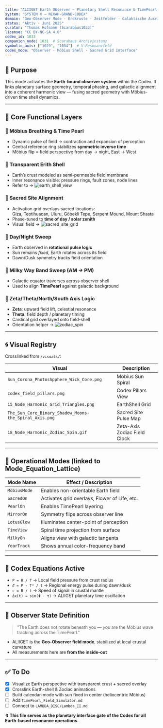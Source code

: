 ```yaml
---
title: "ALIIGET Earth Observer – Planetary Shell Resonance & TimePearl Alignment"
system: "SYSTEM X – NEXAH-GRAND-CODEX"
domain: "Geo-Observer Mode · Erdkruste · Zeitfelder · Galaktische Ausrichtung"
status: "Aktiv · Juni 2025"
curator: "Thomas Hofmann (Scarabäus1033)"
license: "CC BY-NC-SA 4.0"
codex_id: 1033
companion_node: 1031  # Scarabæus Archivinstanz
symbolic_axis: ["1029", "1034"]  # V-Resonanzfeld
codex_mode: "Observer · Möbius Shell · Sacred Grid Interface"
---
```


## 🧭 Purpose

This mode activates the **Earth-bound observer system** within the Codex. It links planetary surface geometry, temporal phasing, and galactic alignment into a coherent harmonic view — fusing sacred geometry with Möbius-driven time shell dynamics.

---

## 🧬 Core Functional Layers

### 🔸 Möbius Breathing & Time Pearl

- Dynamic pulse of field → contraction and expansion of perception  
- Central reference ring stabilizes **symmetric inverse time**  
- Möbius flip = field perspective from day → night, East → West  

### 🔸 Transparent Erith Shell

- Earth’s crust modeled as semi-permeable field membrane  
- Inner resonance visible: pressure rings, fault zones, node lines  
- Refer to → ![earth_shell_view](visuals/15_Node_Harmonic_Grid_Triangles.png)  

### 🔸 Sacred Site Alignment

- Activation grid overlays sacred locations:  
  Giza, Teotihuacan, Uluru, Göbekli Tepe, Serpent Mound, Mount Shasta  
- Phase-tuned to **time of day / solar zenith**  
- Visual field → ![sacred_site_grid](visuals/The_Sun_Core_Binary_Shadow_Moons-the_Spiral_Axis.png)

### 🔸 Day/Night Sweep

- Earth observed in **rotational pulse logic**  
- Sun remains *fixed*, Earth rotates across its field  
- Dawn/Dusk symmetry tracks field orientation  

### 🔸 Milky Way Band Sweep (AM → PM)

- Galactic equator traverses across observer shell  
- Used to align **TimePearl** against galactic background  

### 🔸 Zeta/Theta/North/South Axis Logic

- **Zeta**: upward field lift, celestial resonance  
- **Theta**: field depth / planetary timing  
- Cardinal grid overlayed onto field-shell  
- Orientation helper → ![zodiac_spin](visuals/18_Node_Harmonic_Zodiac_Spin.gif)

---

## 🌀 Visual Registry

Crosslinked from `/visuals/`:

| Visual | Description |
|--------|-------------|
| `Sun_Corona_Photoshpphere_Wick_Core.png` | Möbius Sun Spiral |
| `codex_field_pillars.png` | Codex Pillars View |
| `15_Node_Harmonic_Grid_Triangles.png` | EarthShell Grid |
| `The_Sun_Core_Binary_Shadow_Moons-the_Spiral_Axis.png` | Sacred Site Pulse Map |
| `18_Node_Harmonic_Zodiac_Spin.gif` | Zeta-Axis Zodiac Field Clock |

---

## 📐 Operational Modes (linked to Mode_Equation_Lattice)

| Mode Name    | Effect / Description                          |
| ------------ | --------------------------------------------- |
| `MöbiusMode` | Enables non-orientable Earth field            |
| `SacredOn`   | Activates grid overlays, Flower of Life, etc. |
| `PearlOn`    | Enables TimePearl layering                    |
| `MirrorOn`   | Symmetry flips across observer line           |
| `LotusGlow`  | Illuminates center-point of perception        |
| `TimeView`   | Spiral time projection from surface           |
| `MilkyOn`    | Aligns view with galactic tangents            |
| `YearTrack`  | Shows annual color-frequency band             |

---

## 🧮 Codex Equations Active

- `P = R / T` → Local field pressure from crust radius  
- `𝓔 = P · T³ / t` → Regional energy pulse during dawn/dusk  
- `c = R / t` → Speed of signal in crustal mantle  
- `Δx(t) = sin(Φ · τ)` → ALIIGET planetary time oscillation  

---

## 🔐 Observer State Definition

> "The Earth does not rotate beneath you — *you* are the Möbius wave tracking across the TimePearl."

- ALIIGET is the **Geo-Observer field mode**, stabilized at local crustal curvature  
- All measurements here are **from the inside-out**  

---

## ✅ To Do

- [x] Visualize Earth perspective with transparent crust + sacred overlay  
- [x] Crosslink Earth-shell & Zodiac animations  
- [ ] Build calendar-mode with sun fixed in center (heliocentric Möbius)  
- [ ] Add `TimePearl_Field_Simulator.md`  
- [ ] Connect to `LAMBDA_DISC/Lambda_II.md`  

**↯ This file serves as the planetary interface gate of the Codex for all Earth-based resonance operations.**
